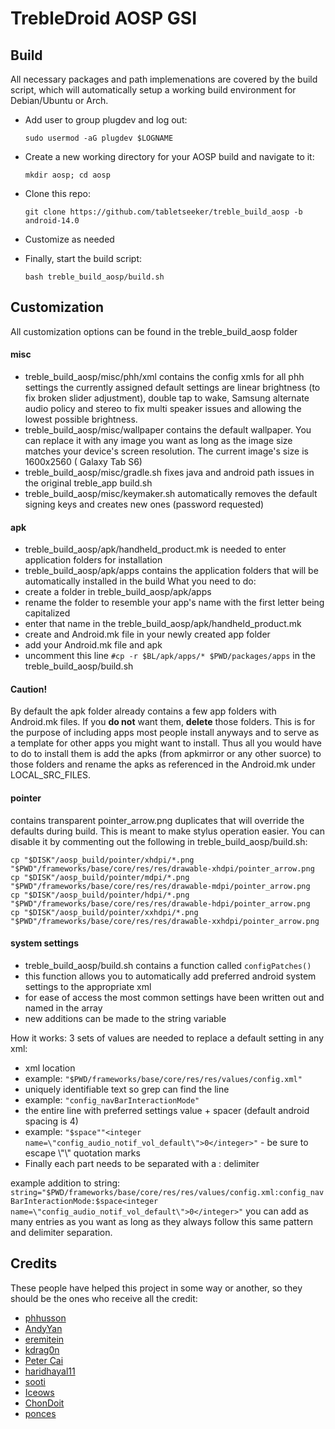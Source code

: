 # TrebleDroid AOSP GSI

## Build
All necessary packages and path implemenations are covered by the build script, which will automatically setup a working build environment for Debian/Ubuntu or Arch.

- Add user to group plugdev and log out:
    ```
   sudo usermod -aG plugdev $LOGNAME
    ```  
- Create a new working directory for your AOSP build and navigate to it:
    ```
    mkdir aosp; cd aosp
    ```
- Clone this repo:
    ```
    git clone https://github.com/tabletseeker/treble_build_aosp -b android-14.0
    ```
- Customize as needed

- Finally, start the build script:
    ```
    bash treble_build_aosp/build.sh
    ```
## Customization
All customization options can be found in the treble_build_aosp folder
#### misc
- treble_build_aosp/misc/phh/xml contains the config xmls for all phh settings
  the currently assigned default settings are linear brightness (to fix broken slider adjustment),
  double tap to wake, Samsung alternate audio policy and stereo to fix multi speaker issues and allowing the
  lowest possible brightness.
- treble_build_aosp/misc/wallpaper contains the default wallpaper. You can replace it with any image you want
  as long as the image size matches your device's screen resolution. The current image's size is 1600x2560 ( Galaxy Tab S6)
- treble_build_aosp/misc/gradle.sh fixes java and android path issues in the original treble_app build.sh
- treble_build_aosp/misc/keymaker.sh automatically removes the default signing keys and creates new ones (password requested)
#### apk
- treble_build_aosp/apk/handheld_product.mk is needed to enter application folders for installation
- treble_build_aosp/apk/apps contains the application folders that will be automatically installed in the build
What you need to do:
- create a folder in treble_build_aosp/apk/apps
- rename the folder to resemble your app's name with the first letter being capitalized
- enter that name in the treble_build_aosp/apk/handheld_product.mk
- create and Android.mk file in your newly created app folder
- add your Android.mk file and apk
- uncomment this line `#cp -r $BL/apk/apps/* $PWD/packages/apps` in the treble_build_aosp/build.sh
#### Caution!
By default the apk folder already contains a few app folders with Android.mk files. If you **do not** want them, **delete** those folders.    This is for the purpose of including apps most people install anyways and to serve as a template for other apps you might want to install.    Thus all you would have to do to install them is add the apks (from apkmirror or any other suorce) to those folders and rename the apks as referenced in the Android.mk under LOCAL_SRC_FILES.
#### pointer
contains transparent pointer_arrow.png duplicates that will override the defaults during build. This is meant to make stylus operation easier.
You can disable it by commenting out the following in treble_build_aosp/build.sh:
```
cp "$DISK"/aosp_build/pointer/xhdpi/*.png "$PWD"/frameworks/base/core/res/res/drawable-xhdpi/pointer_arrow.png
cp "$DISK"/aosp_build/pointer/mdpi/*.png "$PWD"/frameworks/base/core/res/res/drawable-mdpi/pointer_arrow.png
cp "$DISK"/aosp_build/pointer/hdpi/*.png "$PWD"/frameworks/base/core/res/res/drawable-hdpi/pointer_arrow.png
cp "$DISK"/aosp_build/pointer/xxhdpi/*.png "$PWD"/frameworks/base/core/res/res/drawable-xxhdpi/pointer_arrow.png
```
#### system settings
- treble_build_aosp/build.sh contains a function called `configPatches()`
- this function allows you to automatically add preferred android system settings to the appropriate xml
- for ease of access the most common settings have been written out and named in the array
- new additions can be made to the string variable

How it works:
3 sets of values are needed to replace a default setting in any xml:
- xml location
- example: `"$PWD/frameworks/base/core/res/res/values/config.xml"`
- uniquely identifiable text so grep can find the line
- example: `"config_navBarInteractionMode"`
- the entire line with preferred settings value + spacer (default android spacing is 4)
- example: `"$space""<integer name=\"config_audio_notif_vol_default\">0</integer>"` - be sure to escape \\"\\" quotation marks
- Finally each part needs to be separated with a : delimiter

example addition to string:
`string="$PWD/frameworks/base/core/res/res/values/config.xml:config_navBarInteractionMode:$space<integer name=\"config_audio_notif_vol_default\">0</integer>"`
you can add as many entries as you want as long as they always follow this same pattern and delimiter separation.
  
## Credits
These people have helped this project in some way or another, so they should be the ones who receive all the credit:
- [phhusson](https://github.com/phhusson)
- [AndyYan](https://github.com/AndyCGYan)
- [eremitein](https://github.com/eremitein)
- [kdrag0n](https://github.com/kdrag0n)
- [Peter Cai](https://github.com/PeterCxy)
- [haridhayal11](https://github.com/haridhayal11)
- [sooti](https://github.com/sooti)
- [Iceows](https://github.com/Iceows)
- [ChonDoit](https://github.com/ChonDoit)
- [ponces](https://github.com/ponces)
